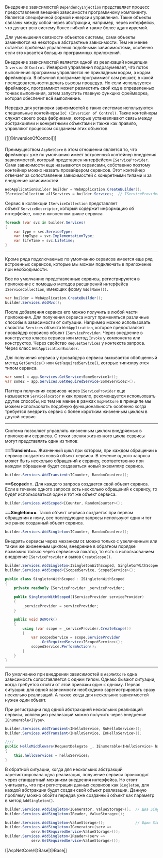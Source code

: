 Внедрение зависимостей `DependencyInjection`  представляет процесс предоставления внешней зависимости программному компоненту. Является специфичной формой инверсии управления. Такие объекты связаны между собой через абстракции, например, через интерфейсы, что делает всю систему более гибкой и также более адаптируемой.
 
Для уменьшения связности объектов системы, сами объекты заменяются на некоторые абстрактные зависимости. Тем не менее остается проблема управления подобными зависимостями, особенно если это касается больших программных приложений.

Внедрение зависимостей является одной из реализаций концепции `InversionOfControl`.
Инверсия управления подразумевает, что поток выполнения программы управляется не прикладным кодом, а кодом фреймворка. В обычной программе программист сам решает,
в какой последовательности делать вызовы процедур. Но если используется фреймворк, программист может разместить свой код в определенных точках выполнения, затем запустить главную функцию фреймворка, которая обеспечит всё выполнение.

Нередко для установки зависимостей в таких системах используются специальные контейнеры `IoC (Inversion of Control)`. Такие контейнеры служат своего рода фабриками, которые устанавливают связь между абстракциями и конкретными
объектами и также как правило, управляют процессом созданием этих объектов.

[[[🟡InversionOfControl]]]

Преимуществом `AspNetCore` в этом отношении является то, что фреймворк уже по умолчанию имеет встроенный контейнер внедрения зависимостей, который представлен интерфейсом `IServiceProvider`. Cами зависимости еще называются сервисами, собственно поэтому контейнер можно назвать провайдером сервисов. Этот контейнер отвечает за сопоставление зависимостей с конкретными типами и за внедрение зависимостей.

```c#
WebApplicationBuilder builder = WebApplication.CreateBuilder();
IServiceCollection allServices = builder.Services;  // IServiceProvider
```

Cервис в коллекции `IServiceCollection` представляет объект `ServiceDescriptor`,
который содержит информацию об интерфейсе, типе и жизненном цикле сервиса.

```C#
foreach (var svc in builder.Services)
{
	var type = svc.ServiceType;
	var impType = svc.ImplementationType;
	var lifeTime = svc.Lifetime;
}
```

---

Кроме ряда подключаемых по умолчанию сервисов имеется еще ряд встроенных
сервисов, которые мы можем подключать в приложение при необходимости.

Все по умолчанию представленные сервисы, регистрируются в приложение с помощью методов расширений интерфейса `IServiceCollection`, имеющих форму `Add[Name]()`.

```c#
var builder = WebApplication.CreateBuilder();
builder.Services.AddMvc();
```

После добавления сервиса его можно получить в любой части приложения. Для
получения сервиса могут применяться различные способы в зависимости от ситуации.
Например можно использовать свойство `Services` объекта `WebApplication`, которое предоставляет провайдер сервисов объект `IServiceProvider`. Через внедрение в конструктор класса сервиса или метод `Invoke` у компонента или конструктор. Через свойство `RequestServices` у контекста запроса. Через класс `WebApplicationBuilder`.

Для получения сервиса у провайдера сервиса вызывается обобщенный метод
`GetService()` или `GetRequiredService()`, которые типизируются типом сервиса.

```c#
var some1 = app.Services.GetService<SomeService1>();
var some2 = app.Services.GetRequiredService<SomeService2>();
```

Паттерн получения сервисов через `IServiceProvider` еще называется `Servicelocator`
и как правило, рекомендуется использовать другие способы, но тем не менее в рамках `AspNetCore` в принципе мы можем использовать подобную функциональность особенно когда требуется внедрить сервис с более коротким жизненным циклом в другой сервис.

---

Система позволяет управлять жизненным циклом внедряемых в приложении сервисов.
С точки зрения жизненного цикла сервисы могут представлять один из типов:

**==Transient==**. Жизненный цикл при котором, при каждом обращении к сервису создается новый объект сервиса. В течение одного запроса может быть несколько обращений к сервису, соответственно при каждом обращении будет создаваться новый экземпляр сервиса. 

```c#
builder.Services.AddTransient<ICounter, RandomCounter>();
```

**==Scoped==**. Для каждого запроса создается свой объект сервиса. Если в течение одного запроса есть несколько обращений к сервису, то будет использоваться один и тот же объект сервиса.

```c#
builder.Services.AddScoped<ICounter, RandomCounter>();
```

**==Singleton==**. Такой объект сервиса создается при первом обращении к нему, все 
последующие запросы используют один и тот же ранее созданный объект сервиса.

```c#
builder.Services.AddSingleton<ICounter, RandomCounter>();
```

Внедрять сервисы через механизм `DI` можно только с увеличенным или таким же жизненным циклом, внедрение в обратном порядке возможно только через сервисный локатор, то есть с использованием внедрение `IServiceProvider` и вызов `CreateScope()`. 

```c#
builder.Services.AddSingleton<ISingletonWithScoped, SingletonWithScoped>();
builder.Services.AddScoped<IScopedService, ScopedService>();

public class SingletonWithScoped : ISingletonWithScoped
{
    private readonly IServiceProvider _serviceProvider;
    
    public SingletonWithScoped(IServiceProvider serviceProvider)
    {
        _serviceProvider = serviceProvider;
    }

    public void DoWork()
    {
        using (var scope = _serviceProvider.CreateScope())
        {
            var scopedService = scope.ServiceProvider
	            .GetRequiredService<IScopedService>();
            scopedService.PerformAction();
        }
    }
}
```

---

По умолчанию при внедрении зависимостей в `AspNetCore` одна зависимость сопоставляется с одним типом. Однако бывают ситуации, когда требуется отойти от этой привязки один к одному. Первая ситуация: для одной зависимости необходимо зарегистрировать сразу несколько реализаций. А также когда для нескольких зависимостей нужен один объект.

При регистрации под одной абстракцией нескольких реализаций сервиса, 
коллекцию реализаций можно получить через внедрение `IEnumerable<IType>`.

```c#
builder.Services.AddTransient<IHelloService, RuHelloService>();
builder.Services.AddTransient<IHelloService, EnHelloService>();

////
public HelloMiddleware(RequestDelegate _, IEnumerable<IHelloService> hs)
{
	this.helloServices = helloServices;
}
```

В обратной ситуации, когда для нескольких абстракций зарегистрирована одна реализация, получение сервиса происходит через стандартный механизм внедрения интерфейса. Но стоит учитывать, что при регистрации данных сервисов как `Singleton`, для каждой абстракции будет создан свой объект реализации. Данную проблему можно обойти 
передав уже созданный объект как параметр в метод `AddSingleton()`. 

```c#
builder.Services.AddSingleton<IGenerator, ValueStorage>();  // Два Singleton
builder.Services.AddSingleton<IReader, ValueStorage>();
```

```c#
builder.Services.AddSingleton<ValueStorage>();              // Один Singleton
builder.Services.AddSingleton<IGenerator>(serv =>  
			serv.GetRequiredService<ValueStorage>());
builder.Services.AddSingleton<IReader>(serv => 
			serv.GetRequiredService<ValueStorage>());
```

[[AspNetCore/🟡Base|🟡Base]]

